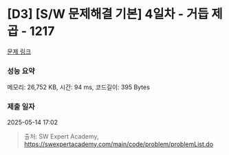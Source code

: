 # [D3] [S/W 문제해결 기본] 4일차 - 거듭 제곱 - 1217 

[문제 링크](https://swexpertacademy.com/main/code/problem/problemDetail.do?contestProbId=AV14dUIaAAUCFAYD) 

### 성능 요약

메모리: 26,752 KB, 시간: 94 ms, 코드길이: 395 Bytes

### 제출 일자

2025-05-14 17:02



> 출처: SW Expert Academy, https://swexpertacademy.com/main/code/problem/problemList.do